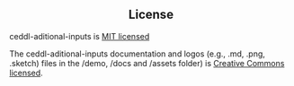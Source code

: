 <h2 align="center">License</h2>

ceddl-aditional-inputs is [MIT licensed]()

The ceddl-aditional-inputs documentation and logos (e.g., .md, .png, .sketch)  files in the /demo, /docs and /assets folder) is [Creative Commons licensed]().
